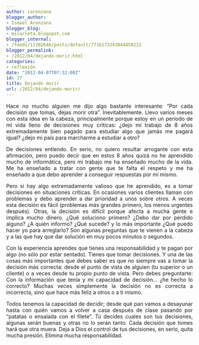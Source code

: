 ```yaml
---
author: iarenzana
blogger_author:
- Ismael Arenzana
blogger_blog:
- micarreta.blogspot.com
blogger_internal:
- /feeds/11302648/posts/default/7716173243844858212
blogger_permalink:
- /2012/04/dejando-morir.html
categories:
- reflexión
date: "2012-04-07T07:32:00Z"
id: 37
title: Dejando morir
url: /2012/04/dejando-morir/
---
```

<p style="text-align: justify;">
  Hace no mucho alguien me dijo algo bastante interesante: &#8220;Por cada decisión que tomas, dejas morir otra&#8221;. Inevitablemente. Llevo varios meses con esta idea en la cabeza, principalmente porque estoy en un periodo de mi vida lleno de decisiones muy críticas: ¿dejo mi trabajo de 8 años extremadamente bien pagado para estudiar algo que jamás me pagará igual? ¿dejo mi país para marcharme a estudiar a otro?
</p>

<p style="text-align: justify;">
  De decisiones entiendo. En serio, no quiero resultar arrogante con esta afirmación, pero puedo decir que en estos 8 años quizá no he aprendido mucho de informática, pero mi trabajo me ha enseñado mucho de la vida. Me ha enseñado a tratar con gente que te falta el respeto y me ha enseñado a que debo aprender a conseguir respuestas por mí mismo.
</p>

<p style="text-align: justify;">
  Pero si hay algo extremadamente valioso que he aprendido, es a tomar decisiones en situaciones críticas. En ocasiones varios clientes llaman con problemas y debo aprender a dar prioridad a unos sobre otros. A veces esta decisión es fácil (problemas más grandes primero, los menos urgentes después). Otras, la decisión es difícil porque afecta a mucha gente e implica mucho dinero. ¿Qué soluciono primero? ¿Debo dar por perdido alguno? ¿A quién informo? ¿Qué sucede? y lo más importante ¿Qué puedo hacer yo para arreglarlo? Son algunas preguntas que te vienen a la cabeza y a las que hay que dar solución en muy pocos minutos o segundos.
</p>

<p style="text-align: justify;">
  Con la experiencia aprendes que tienes una responsabilidad y te pagan por algo (no sólo por estar sentado). Tienes que tomar decisiones. Y una de las cosas más importantes que debes saber es que no siempre vas a tomar la decisión más correcta: desde el punto de vista de alguien (tu superior o un cliente) o a veces desde tu propio punto de vista. Pero debes preguntarte: Con la información que tenía y mi capacidad de decisión… ¿he hecho lo correcto? Muchas veces simplemente la decisión no es correcta a incorrecta, sino que hace más feliz a otros o a ti mismo.
</p>

<p style="text-align: justify;">
  Todos tenemos la capacidad de decidir; desde qué pan vamos a desayunar hasta con quién vamos a volver a casa después de clase pasando por &#8220;patatas o ensalada con el filete&#8221;. Tú decides cuales son tus decisiones, algunas serán buenas y otras no lo serán tanto. Cada decisión que tomes hará que otra muera. Deja a Dios el control de tus decisiones, en serio, quita mucha presión. Elimina mucha responsabilidad.
</p>